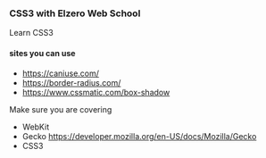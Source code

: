 ### CSS3 with Elzero Web School

Learn CSS3


#### sites you can use
- https://caniuse.com/
- https://border-radius.com/
- https://www.cssmatic.com/box-shadow

Make sure you are covering
- WebKit
- Gecko https://developer.mozilla.org/en-US/docs/Mozilla/Gecko
- CSS3 